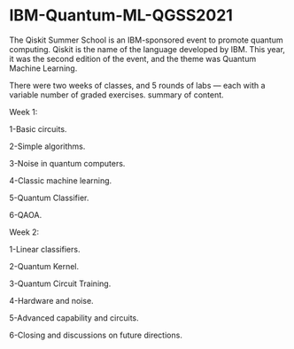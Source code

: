 # IBM-Quantum-ML-QGSS2021

The Qiskit Summer School is an IBM-sponsored event to promote quantum computing. Qiskit is the name of the language developed by IBM. This year, it was the second edition of the event, and the theme was Quantum Machine Learning.

There were two weeks of classes, and 5 rounds of labs — each with a variable number of graded exercises.
summary of content.

Week 1:

1-Basic circuits.

2-Simple algorithms.

3-Noise in quantum computers.

4-Classic machine learning.

5-Quantum Classifier.

6-QAOA.


Week 2:

1-Linear classifiers.

2-Quantum Kernel.

3-Quantum Circuit Training.

4-Hardware and noise.

5-Advanced capability and circuits.

6-Closing and discussions on future directions.

